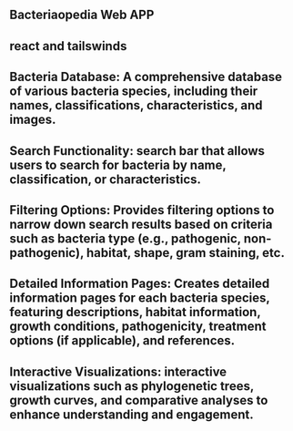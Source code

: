 ## Bacteriaopedia Web APP
## react and tailswinds 

## Bacteria Database: A comprehensive database of various bacteria species, including their names, classifications, characteristics, and images.

## Search Functionality: search bar that allows users to search for bacteria by name, classification, or characteristics.

## Filtering Options: Provides filtering options to narrow down search results based on criteria such as bacteria type (e.g., pathogenic, non-pathogenic), habitat, shape, gram staining, etc.

## Detailed Information Pages: Creates detailed information pages for each bacteria species, featuring descriptions, habitat information, growth conditions, pathogenicity, treatment options (if applicable), and references.

## Interactive Visualizations: interactive visualizations such as phylogenetic trees, growth curves, and comparative analyses to enhance understanding and engagement.

